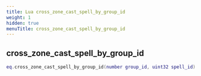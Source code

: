```yaml
---
title: Lua cross_zone_cast_spell_by_group_id
weight: 1
hidden: true
menuTitle: cross_zone_cast_spell_by_group_id
---
```

## cross_zone_cast_spell_by_group_id
```lua
eq.cross_zone_cast_spell_by_group_id(number group_id, uint32 spell_id) -- void
```
